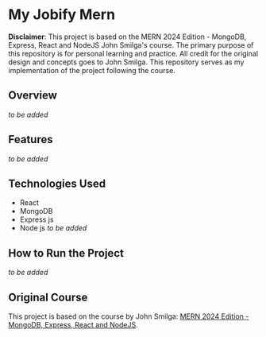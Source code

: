 # My Jobify Mern

**Disclaimer**: This project is based on the MERN 2024 Edition - MongoDB, Express, React and NodeJS John Smilga's course. The primary purpose of this repository is for personal learning and practice. All credit for the original design and concepts goes to John Smilga. This repository serves as my implementation of the project following the course.

## Overview
*to be added*

## Features
*to be added*

## Technologies Used
- React
- MongoDB
- Express js
- Node js
*to be added*

## How to Run the Project
*to be added*

## Original Course
This project is based on the course by John Smilga: [MERN 2024 Edition - MongoDB, Express, React and NodeJS](https://www.udemy.com/course/mern-stack-course-mongodb-express-react-and-nodejs).